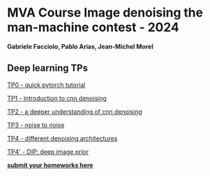 # MVA Course Image denoising the man-machine contest - 2024

**Gabriele Facciolo, Pablo Arias, Jean-Michel Morel**

## Deep learning TPs

[TP0 - quick pytorch tutorial](https://colab.research.google.com/drive/1n4r0GFizHqJDHQ0W4WwZMCoP1LLgMaBa)


[TP1 - introduction to cnn denoising](https://colab.research.google.com/drive/1Sp4pETeaZU7dnnzheCxqw8LVGVn4g9TW)

[TP2 - a deeper understanding of cnn denoising](https://colab.research.google.com/drive/1eFXceVAw-_2rHqOiTYgpgz1Q2NRRYSEG) 


[TP3 - noise to noise](https://colab.research.google.com/drive/1ZAHaZJ2nsFVEDZD8B65he3SMSD0dmMei)

[TP4 - different denoising architectures](https://colab.research.google.com/drive/1ua-WDYpUsTdAyPOFlj7uFGh22ZKuLdDO) 

[TP4' - DIP: deep image prior](https://colab.research.google.com/drive/1jqacuFh4I34MEVFGcBjJaT7kyZGOO5VB)

<!--






-->

**[submit your homeworks here](https://docs.google.com/forms/d/e/1FAIpQLScQZ6QQvsdihV5NqNBeVe35Cg1MnvjFFNum7o-v8Ody6dhpVA/viewform)**

